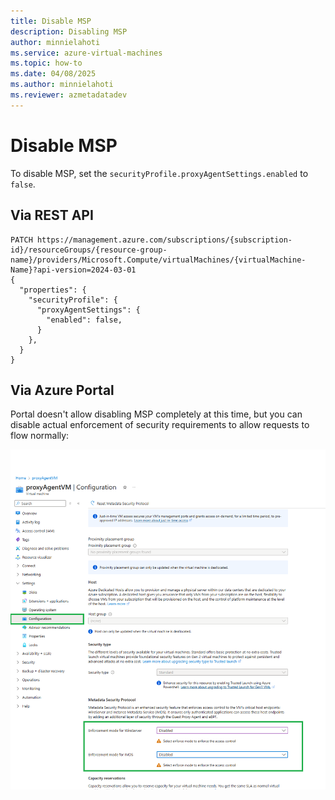 ```yaml
---
title: Disable MSP
description: Disabling MSP
author: minnielahoti
ms.service: azure-virtual-machines
ms.topic: how-to
ms.date: 04/08/2025
ms.author: minnielahoti
ms.reviewer: azmetadatadev
---
```


# Disable MSP

To disable MSP, set the `securityProfile.proxyAgentSettings.enabled` to `false`.

## Via REST API

```http
PATCH https://management.azure.com/subscriptions/{subscription-id}/resourceGroups/{resource-group-name}/providers/Microsoft.Compute/virtualMachines/{virtualMachine-Name}?api-version=2024-03-01
{
  "properties": {
    "securityProfile": {
      "proxyAgentSettings": {
        "enabled": false,
      }
    },
  }
}
```

## Via Azure Portal

Portal doesn't allow disabling MSP completely at this time, but you can disable actual enforcement of security requirements to allow requests to flow normally:

![image.png](../images/disable-msp-portal.png)
